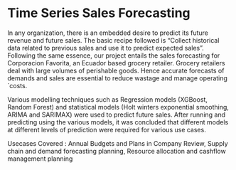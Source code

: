 # Time Series Sales Forecasting
In any organization, there is an embedded desire to predict its future revenue and future sales. The basic recipe followed is “Collect
historical data related to previous sales and use it to predict expected sales”.
Following the same essence, our project entails the sales forecasting for Corporacion Favorita, an Ecuador based grocery retailer.
Grocery retailers deal with large volumes of perishable goods. Hence accurate forecasts of demands and sales are essential to reduce
wastage and manage operating `costs.

Various modelling techniques such as Regression models (XGBoost, Random Forest) and statistical models (Holt winters exponential
smoothing, ARIMA and SARIMAX) were used to predict future sales. After running and predicting using the various models, it was
concluded that different models at different levels of prediction were required for various use cases.

Usecases Covered : Annual Budgets and Plans in Company Review, Supply chain and demand forecasting planning, Resource allocation and cashflow management planning

